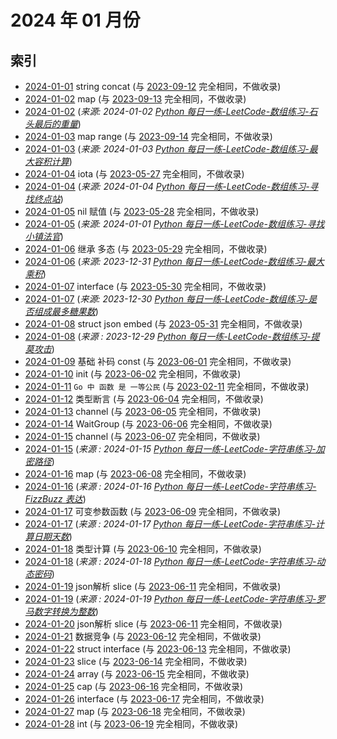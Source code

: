 # 2024 年 01 月份

## 索引

- [2024-01-01](#) string concat (与 [2023-09-12](../09/12/README.md) 完全相同，不做收录)
- [2024-01-02](#) map (与 [2023-09-13](../09/13/README.md) 完全相同，不做收录)
- [2024-01-02](./02/README.md) (_来源: 2024-01-02 [Python 每日一练-LeetCode-数组练习-石头最后的重量](https://www.bilibili.com/video/BV1kw411x7JT/)_)
- [2024-01-03](#) map range (与 [2023-09-14](../09/14/README.md) 完全相同，不做收录)
- [2024-01-03](./03/README.md) (_来源: 2024-01-03 [Python 每日一练-LeetCode-数组练习-最大容积计算](https://www.bilibili.com/video/BV1EC4y1S7cq/)_)
- [2024-01-04](#) iota (与 [2023-05-27](../05/27/README.md) 完全相同，不做收录)
- [2024-01-04](./04/README.md) (_来源: 2024-01-04 [Python 每日一练-LeetCode-数组练习-寻找终点站](https://www.bilibili.com/video/BV13e411B78X/)_)
- [2024-01-05](#) nil 赋值 (与 [2023-05-28](../05/28/README.md) 完全相同，不做收录)
- [2024-01-05](./05/README.md) (_来源: 2024-01-01 [Python 每日一练-LeetCode-数组练习-寻找小镇法官](https://www.bilibili.com/video/BV1Ya4y1r7UN/)_)
- [2024-01-06](#) 继承 多态 (与 [2023-05-29](../05/29/README.md) 完全相同，不做收录)
- [2024-01-06](./06/README.md) (_来源: 2023-12-31 [Python 每日一练-LeetCode-数组练习-最大乘积](https://www.bilibili.com/video/BV1Bg4y117MF/)_)
- [2024-01-07](#) interface (与 [2023-05-30](../05/30/README.md) 完全相同，不做收录)
- [2024-01-07](./07/README.md) (_来源: 2023-12-30 [Python 每日一练-LeetCode-数组练习-是否组成最多糖果数](https://www.bilibili.com/video/BV16K411b7Cr/)_)
- [2024-01-08](#) struct json embed (与 [2023-05-31](../05/31/README.md) 完全相同，不做收录)
- [2024-01-08](./08/README.md) (_来源 : 2023-12-29 [Python 每日一练-LeetCode-数组练习-提莫攻击](https://www.bilibili.com/video/BV14c411m74B/)_)
- [2024-01-09](#) 基础 补码 const (与 [2023-06-01](../06/01/README.md) 完全相同，不做收录)
- [2024-01-10](#) init (与 [2023-06-02](../06/02/README.md) 完全相同，不做收录)
- [2024-01-11](#) `Go 中 函数 是 一等公民` (与 [2023-02-11](../02/11/README.md) 完全相同，不做收录)
- [2024-01-12](#) 类型断言 (与 [2023-06-04](../06/04/README.md) 完全相同，不做收录)
- [2024-01-13](#) channel (与 [2023-06-05](../06/05/README.md) 完全相同，不做收录)
- [2024-01-14](#) WaitGroup (与 [2023-06-06](../06/06/README.md) 完全相同，不做收录)
- [2024-01-15](#) channel (与 [2023-06-07](../06/07/README.md) 完全相同，不做收录)
- [2024-01-15](./15/README.md) (_来源 : 2024-01-15 [Python 每日一练-LeetCode-字符串练习-加密路径](https://www.bilibili.com/video/BV16C4y1k7K2/)_)
- [2024-01-16](#) map (与 [2023-06-08](../06/08/README.md) 完全相同，不做收录)
- [2024-01-16](./16/README.md) (_来源 : 2024-01-16 [Python 每日一练-LeetCode-字符串练习-FizzBuzz 表达](https://www.bilibili.com/video/BV1qi4y1i7Dw/)_)
- [2024-01-17](#) 可变参数函数 (与 [2023-06-09](../06/09/README.md) 完全相同，不做收录)
- [2024-01-17](./17/README.md) (_来源 : 2024-01-17 [Python 每日一练-LeetCode-字符串练习-计算日期天数](https://www.bilibili.com/video/BV1294y1N7id/)_)
- [2024-01-18](#) 类型计算 (与 [2023-06-10](../06/10/README.md) 完全相同，不做收录)
- [2024-01-18](./18/README.md) (_来源 : 2024-01-18 [Python 每日一练-LeetCode-字符串练习-动态密码](https://www.bilibili.com/video/BV14g4y1m7Yi/)_)
- [2024-01-19](#) json解析 slice (与 [2023-06-11](../06/11/README.md) 完全相同，不做收录)
- [2024-01-19](./18/README.md) (_来源 : 2024-01-19 [Python 每日一练-LeetCode-字符串练习-罗马数字转换为整数](https://www.bilibili.com/video/BV125411e7Ag/)_)
- [2024-01-20](#) json解析 slice (与 [2023-06-11](../06/11/README.md) 完全相同，不做收录)
- [2024-01-21](#) 数据竞争 (与 [2023-06-12](../06/12/README.md) 完全相同，不做收录)
- [2024-01-22](#) struct interface (与 [2023-06-13](../06/13/README.md) 完全相同，不做收录)
- [2024-01-23](#) slice (与 [2023-06-14](../06/14/README.md) 完全相同，不做收录)
- [2024-01-24](#) array (与 [2023-06-15](../06/15/README.md) 完全相同，不做收录)
- [2024-01-25](#) cap (与 [2023-06-16](../06/16/README.md) 完全相同，不做收录)
- [2024-01-26](#) interface (与 [2023-06-17](../06/17/README.md) 完全相同，不做收录)
- [2024-01-27](#) map (与 [2023-06-18](../06/18/README.md) 完全相同，不做收录)
- [2024-01-28](#) int (与 [2023-06-19](../06/19/README.md) 完全相同，不做收录)
